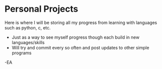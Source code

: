 # Personal Projects

Here is where I will be storing all my progress from learning with languages such as python, c, etc.

- Just as a way to see myself progress though each build in new languages/skills
- Will try and commit every so often and post updates to other simple programs

-EA
